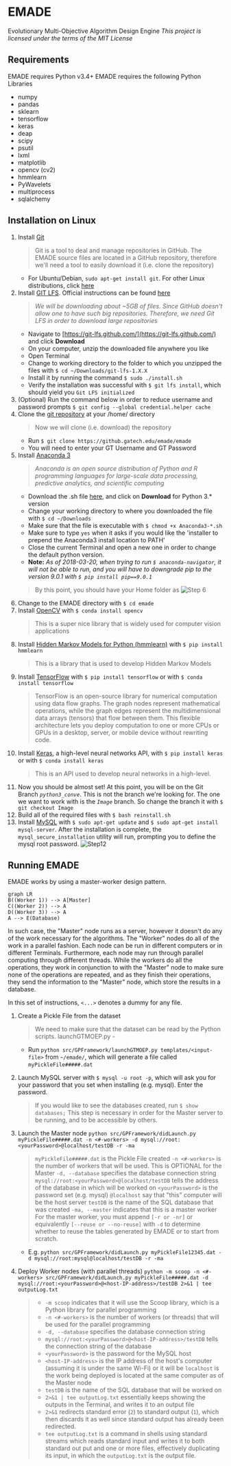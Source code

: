 # EMADE
Evolutionary Multi-Objective Algorithm Design Engine
*This project is licensed under the terms of the MIT License*

## Requirements
EMADE requires Python v3.4+
EMADE requires the following Python Libraries
- numpy
- pandas
- sklearn
- tensorflow
- keras
- deap
- scipy
- psutil
- lxml
- matplotlib
- opencv (cv2)
- hmmlearn
- PyWavelets
- multiprocess
- sqlalchemy

## Installation on Linux
1. Install [Git](https://git-scm.com/)
	> Git is a tool to deal and manage repositories in GitHub. The EMADE source files are located in a GitHub repository, therefore we'll need a tool to easily download it (i.e. clone the repository)
   - For Ubuntu/Debian, `sudo apt-get install git`. For other Linux distributions, click [here](https://git-scm.com/download/linux)
 2. Install [GIT LFS](https://git-lfs.github.com/). Official instructions can be found [here](https://help.github.com/articles/installing-git-large-file-storage/) 
	 >*We will be downloading about ~5GB of files. Since GitHub doesn't allow one to have such big repositories. Therefore, we need Git LFS in order to download large repositories*
    - Navigate to [https://git-lfs.github.com/](https://git-lfs.github.com/) and click **Download**
    -  On your computer, unzip the downloaded file anywhere you like
    - Open Terminal
    - Change to working directory to the folder to which you unzipped the files with     `$ cd ~/Downloads/git-lfs-1.X.X`
	- Install it by running the command `$ sudo ./install.sh`
	- Verify the installation was successful with `$ git lfs install`, which should yield you `Git LFS initialized`
2. (Optional) Run the command below in order to reduce username and password prompts 
	`$ git config --global credential.helper cache` 
3. Clone the [git repository](https://github.gatech.edu/emade/emade/) at your /home/ directory
	> Now we will clone (i.e. download) the repository
    - Run `$ git clone https://github.gatech.edu/emade/emade`
    - You will need to enter your GT Username and GT Password
4. Install [Anaconda 3](https://www.anaconda.com/)
	>*Anaconda is an open source distribution of Python and R programming languages for large-scale data processing, predictive analytics, and scientific computing*
	- Download the .sh file [here](https://www.anaconda.com/download/), and click on **Download** for Python 3.* version
	- Change your working directory to where you downloaded the file with `$ cd ~/Downloads`
	- Make sure that the file is executable with `$ chmod +x Anaconda3-*.sh`
	- Make sure to type `yes` when it asks if you would like the 'installer to prepend the Anaconda3 install location to PATH' 
	- Close the current Terminal and open a new one in order to change the default python version. 
	- **Note:** _As of 2018-03-20, when trying to run `$ anaconda-navigator`, it will not be able to run, and you will have to downgrade pip to the version 9.0.1 with `$ pip install pip==9.0.1`_
	> By this point, you should have your Home folder as
![Step 6](https://raw.githubusercontent.com/nicolasshu/Guides/master/EMADE/images/step6.png)
5. Change to the EMADE directory with `$ cd emade`
6. Install [OpenCV](https://opencv.org/) with `$ conda install opencv`
	> This is a super nice library that is widely used for computer vision applications
7. Install [Hidden Markov Models for Python (hmmlearn)](https://github.com/hmmlearn/hmmlearn) with `$ pip install hmmlearn` 
	> This is a library that is used to develop Hidden Markov Models
8. Install [TensorFlow](https://www.tensorflow.org/) with `$ pip install tensorflow` or with `$ conda install tensorflow`
	> TensorFlow is an open-source library for numerical computation using data flow graphs. The graph nodes represent mathematical operations, while the graph edges represent the multidimensional data arrays (tensors) that flow between them. This flexible architecture lets you deploy computation to one or more CPUs or GPUs in a desktop, server, or mobile device without rewriting code.
9. Install [Keras](https://keras.io/), a high-level neural networks API, with `$ pip install keras` or with `$ conda install keras`
	> This is an API used to develop neural networks in a high-level. 
10. Now you should be almost set! At this point, you will be on the Git Branch _`python3_conve`_. This is not the branch we're looking for. The one we want to work with is the _`Image`_ branch. So change the branch it with `$ git checkout Image`
11. Build all of the required files with `$ bash reinstall.sh`
12.  Install [MySQL](https://www.mysql.com/) with `$ sudo apt-get update` and `$ sudo apt-get install mysql-server`. After the installation is complete, the  `mysql_secure_installation` utility will run, prompting you to define the mysql root password.
![Step12](https://raw.githubusercontent.com/nicolasshu/Guides/master/EMADE/images/step12.png)

## Running EMADE
EMADE works by using a master-worker design pattern. 
```mermaid
graph LR
B((Worker 1)) --> A[Master]
C((Worker 2)) --> A
D((Worker 3)) --> A
A --> E(Database)
```
In such case, the "Master" node runs as a server, however it doesn't do any of the work necessary for the algorithms. The "Worker" nodes do all of the work in a parallel fashion. Each node can be run in different computers or in different Terminals. Furthermore, each node may run through parallel computing through different threads. While the workers do all the operations, they work in conjunction to with the "Master" node to make sure none of the operations are repeated, and as they finish their operations, they send the information to the "Master" node, which store the results in a database.

In this set of instructions, `<...>` denotes a dummy for any file.

1. Create a Pickle File from the dataset
	> We need to make sure that the dataset can be read by the Python scripts.
	> launchGTMOEP.py - 
	
	- Run `python src/GPFramework/launchGTMOEP.py templates/<input-file>` from `~/emade/`, which will generate a file called `myPickleFile#####.dat`
2. Launch MySQL server with `$ mysql -u root -p`, which will ask you for your password that you set when installing (e.g. mysql). Enter the password.
	> If you would like to see the databases created, run `$ show databases;`
	> This step is necessary in order for the Master server to be running, and to be accessible by others.
	
3. Launch the Master node
   `python src/GPFramework/didLaunch.py myPickleFile#####.dat -n <#-workers> -d mysql://root:<yourPassword>@localhost/testDB -r -ma`
   > `myPickleFile#####.dat` is the Pickle File created
   > `-n <#-workers>` is the number of workers that will be used. This is OPTIONAL for the Master
   > `-d, --database` specifies the database connection string
   > `mysql://root:<yourPassword>@localhost/testDB` tells the address of the database in which will be worked on
   > `<yourPassword>` is the password set (e.g. mysql)
   > `@localhost` say that "this" computer will be the host server
   > `testDB` is the name of the SQL database that was created
   >  `-ma, --master` indicates that this is a master worker
   >  For the master worker, you must append `[-r or -nr]` or equivalently `[--reuse or --no-reuse]` with `-d` to determine whether to reuse the tables generated by EMADE or to start from scratch.
   
   - E.g. `python src/GPFramework/didLaunch.py myPickleFile12345.dat -d mysql://root:mysql@localhost/testDB -r -ma`
 
 4. Deploy Worker nodes (with parallel threads)
	 `python -m scoop -n <#-workers> src/GPFramework/didLaunch.py myPickleFile#####.dat -d mysql://root:<yourPassword>@<host-IP-address>/testDB 2>&1 | tee outputLog.txt`
	 > - `-m scoop` indicates that it will use the Scoop library, which is a Python library for parallel programming
	 > - `-n <#-workers>` is the number of workers (or threads) that will be used for the parallel programming
	 > - `-d, --database` specifies the database connection string
	 > - `mysql://root:<yourPassword>@<host-IP-address>/testDB` tells the connection string of the database
	 > - `<yourPassword>` is the password for the MySQL host
	 > - `<host-IP-address>` is the IP address of the host's computer (assuming it is under the same Wi-Fi) or it will be `localhost` is the work being deployed is located at the same computer as of the Master node
	 > - `testDB` is the name of the SQL database that will be worked on
	 > - `2>&1 | tee outputLog.txt` essentially keeps showing the outputs in the Terminal, and writes it to an output file
	 > - `2>&1` redirects standard error (`2`) to standard output (`1`), which then discards it as well since standard output has already been redirected.
	 > - `tee outputLog.txt` is a command in shells using standard streams which reads standard input and writes it to both standard out put and one or more files, effectively duplicating its input, in which the `outputLog.txt` is the output file. 

	 
    

